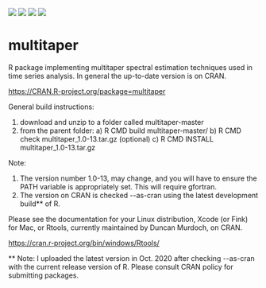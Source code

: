 [![](https://www.r-pkg.org/badges/version/badger?color=green)](https://cran.r-project.org/package=multitaper)
[![](http://cranlogs.r-pkg.org/badges/grand-total/badger?color=green)](https://cran.r-project.org/package=multitaper)
[![](http://cranlogs.r-pkg.org/badges/last-month/badger?color=green)](https://cran.r-project.org/package=multitaper)
[![](http://cranlogs.r-pkg.org/badges/last-week/badger?color=green)](https://cran.r-project.org/package=multitaper)

multitaper
==========

R package implementing multitaper spectral estimation techniques used in time 
series analysis. In general the up-to-date version is on CRAN.

https://CRAN.R-project.org/package=multitaper 

General build instructions:

1) download and unzip to a folder called multitaper-master 
2) from the parent folder: 
  a) R CMD build multitaper-master/ 
  b) R CMD check multitaper_1.0-13.tar.gz (optional) 
  c) R CMD INSTALL multitaper_1.0-13.tar.gz 

Note: 

1) The version number 1.0-13, may change, and you will have to ensure 
the PATH variable is appropriately set. This will require gfortran. 
2) The version on CRAN is checked --as-cran using the latest development build** of R.

Please see the documentation for your Linux distribution, Xcode (or Fink) for Mac, 
or Rtools, currently maintained by Duncan Murdoch, on CRAN.

https://cran.r-project.org/bin/windows/Rtools/


** Note:
I uploaded the latest version in Oct. 2020 after checking --as-cran with the current release version of R.
Please consult CRAN policy for submitting packages.
